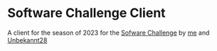# Software Challenge Client

A client for the season of 2023 for the [Sofware Challenge](https://software-challenge.de/) by [me](https://github.com/SturmEnte) and [Unbekannt28](https://github.com/Unbekannt28)
